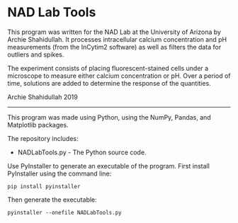 # NAD Lab Tools
This program was written for the NAD Lab at the University of Arizona by Archie Shahidullah.
It processes intracellular calcium concentration and pH measurements (from the InCytim2 software)
as well as filters the data for outliers and spikes. 

The experiment consists of placing fluorescent-stained cells under a microscope to measure either
calcium concentration or pH. Over a period of time, solutions are added to determine the response
of the quantities.

Archie Shahidullah 2019

---

This program was made using Python, using the NumPy, Pandas, and Matplotlib packages.

The repository includes:

- NADLabTools.py - The Python source code.

Use PyInstaller to generate an executable of the program. First install PyInstaller using the command line:

`pip install pyinstaller`

Then generate the executable:

`pyinstaller --onefile NADLabTools.py`

